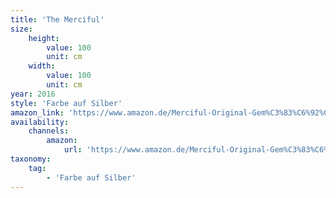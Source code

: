 ```yaml
---
title: 'The Merciful'
size:
    height:
        value: 100
        unit: cm
    width:
        value: 100
        unit: cm
year: 2016
style: 'Farbe auf Silber'
amazon_link: 'https://www.amazon.de/Merciful-Original-Gem%C3%83%C6%92%C3%82%C2%A4lde-Brigitte-Smith/dp/B01NCL2XL9'
availability:
    channels:
        amazon:
            url: 'https://www.amazon.de/Merciful-Original-Gem%C3%83%C6%92%C3%82%C2%A4lde-Brigitte-Smith/dp/B01NCL2XL9'
taxonomy:
    tag:
        - 'Farbe auf Silber'
---
```

